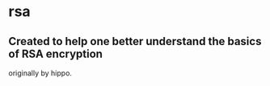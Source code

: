 # rsa
Created to help one better understand the basics of RSA encryption
------------------------------------------------------------------
originally by hippo.
